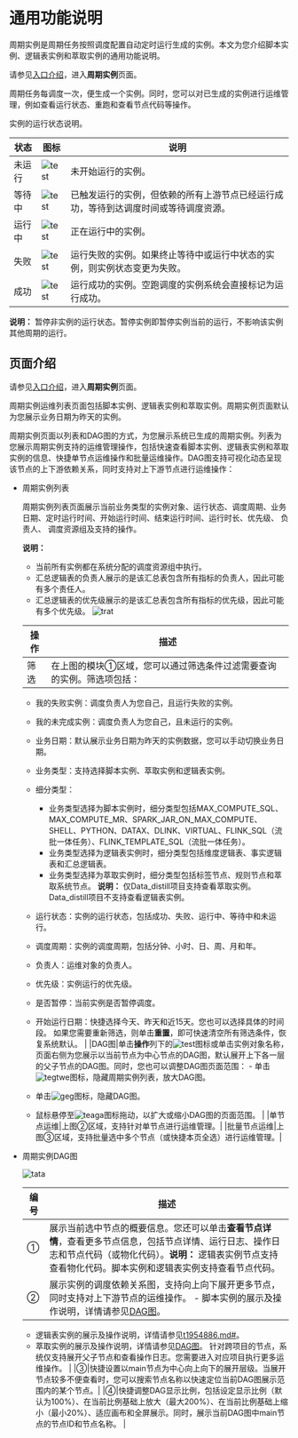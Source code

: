 # 通用功能说明

周期实例是周期任务按照调度配置自动定时运行生成的实例。本文为您介绍脚本实例、逻辑表实例和萃取实例的通用功能说明。

请参见[入口介绍](/cn.zh-CN/运维中心/概述.md)，进入**周期实例**页面。

周期任务每调度一次，便生成一个实例。同时，您可以对已生成的实例进行运维管理，例如查看运行状态、重跑和查看节点代码等操作。

实例的运行状态说明。

|状态|图标|说明|
|--|--|--|
|未运行|![test](https://static-aliyun-doc.oss-accelerate.aliyuncs.com/assets/img/zh-CN/7213760061/p168576.png)|未开始运行的实例。|
|等待中|![test](https://static-aliyun-doc.oss-accelerate.aliyuncs.com/assets/img/zh-CN/7213760061/p168577.png)|已触发运行的实例，但依赖的所有上游节点已经运行成功，等待到达调度时间或等待调度资源。|
|运行中|![test](https://static-aliyun-doc.oss-accelerate.aliyuncs.com/assets/img/zh-CN/7213760061/p168575.png)|正在运行中的实例。|
|失败|![test](https://static-aliyun-doc.oss-accelerate.aliyuncs.com/assets/img/zh-CN/7213760061/p168573.png)|运行失败的实例。如果终止等待中或运行中状态的实例，则实例状态变更为失败。 |
|成功|![test](https://static-aliyun-doc.oss-accelerate.aliyuncs.com/assets/img/zh-CN/7213760061/p168572.png)|运行成功的实例。空跑调度的实例系统会直接标记为运行成功。 |

**说明：** 暂停非实例的运行状态。暂停实例即暂停实例当前的运行，不影响该实例其他周期的运行。

## 页面介绍

请参见[入口介绍](/cn.zh-CN/运维中心/概述.md)，进入**周期实例**页面。

周期实例运维列表页面包括脚本实例、逻辑表实例和萃取实例。周期实例页面默认为您展示业务日期为昨天的实例。

周期实例页面以列表和DAG图的方式，为您展示系统已生成的周期实例。列表为您展示周期实例支持的运维管理操作，包括快速查看脚本实例、逻辑表实例和萃取实例的信息、快捷单节点运维操作和批量运维操作。DAG图支持可视化动态呈现该节点的上下游依赖关系，同时支持对上下游节点进行运维操作：

-   周期实例列表

    周期实例列表页面展示当前业务类型的实例对象、运行状态、调度周期、业务日期、定时运行时间、开始运行时间、结束运行时间、运行时长、优先级、 负责人、 调度资源组及支持的操作。

    **说明：**

    -   当前所有实例都在系统分配的调度资源组中执行。
    -   汇总逻辑表的负责人展示的是该汇总表包含所有指标的负责人，因此可能有多个责任人。
    -   汇总逻辑表的优先级展示的是该汇总表包含所有指标的优先级，因此可能有多个优先级。
    ![trat](https://static-aliyun-doc.oss-accelerate.aliyuncs.com/assets/img/zh-CN/6794286061/p187050.png)

    |操作|描述|
    |--|--|
    |筛选|在上图的模块①区域，您可以通过筛选条件过滤需要查询的实例。筛选项包括：

    -   我的失败实例：调度负责人为您自己，且运行失败的实例。
    -   我的未完成实例：调度负责人为您自己，且未运行的实例。
    -   业务日期：默认展示业务日期为昨天的实例数据，您可以手动切换业务日期。
    -   业务类型：支持选择脚本实例、萃取实例和逻辑表实例。
    -   细分类型：

        -   业务类型选择为脚本实例时，细分类型包括MAX\_COMPUTE\_SQL、MAX\_COMPUTE\_MR、SPARK\_JAR\_ON\_MAX\_COMPUTE、SHELL、PYTHON、DATAX、DLINK、VIRTUAL、FLINK\_SQL（流批一体任务）、FLINK\_TEMPLATE\_SQL（流批一体任务）。
        -   业务类型选择为逻辑表实例时，细分类型包括维度逻辑表、事实逻辑表和汇总逻辑表。
        -   业务类型选择为萃取实例时，细分类型包括标签节点、规则节点和萃取系统节点。
**说明：** 仅Data\_distill项目支持查看萃取实例。Data\_distill项目不支持查看逻辑表实例。

    -   运行状态：实例的运行状态，包括成功、失败、运行中、等待中和未运行。
    -   调度周期：实例的调度周期，包括分钟、小时、日、周、月和年。
    -   负责人：运维对象的负责人。
    -   优先级：实例运行的优先级。
    -   是否暂停：当前实例是否暂停调度。
    -   开始运行日期：快捷选择今天、昨天和近15天。您也可以选择具体的时间段。
如果您需要重新筛选，则单击**重置**，即可快速清空所有筛选条件，恢复系统默认。 |
    |DAG图|单击**操作**列下的![test](https://static-aliyun-doc.oss-accelerate.aliyuncs.com/assets/img/zh-CN/1192520061/p148710.png)图标或单击实例对象名称，页面右侧为您展示以当前节点为中心节点的DAG图，默认展开上下各一层的父子节点的DAG图。同时，您也可以调整DAG图页面范围：    -   单击![tegtwe](https://static-aliyun-doc.oss-accelerate.aliyuncs.com/assets/img/zh-CN/1192520061/p148915.png)图标，隐藏周期实例列表，放大DAG图。
    -   单击![geg](https://static-aliyun-doc.oss-accelerate.aliyuncs.com/assets/img/zh-CN/6605376061/p186582.png)图标，隐藏DAG图。
    -   鼠标悬停至![teaga](https://static-aliyun-doc.oss-accelerate.aliyuncs.com/assets/img/zh-CN/6605376061/p186583.png)图标拖动，以扩大或缩小DAG图的页面范围。 |
    |单节点运维|上图②区域，支持针对单节点进行运维管理。|
    |批量节点运维|上图③区域，支持批量选中多个节点（或快捷本页全选）进行运维管理。|

-   周期实例DAG图

    ![tata](https://static-aliyun-doc.oss-accelerate.aliyuncs.com/assets/img/zh-CN/7392996061/p187372.png)

    |编号|描述|
    |--|--|
    |①|展示当前选中节点的概要信息。您还可以单击**查看节点详情**，查看更多节点信息，包括节点详情、运行日志、操作日志和节点代码（或物化代码）。**说明：** 逻辑表实例节点支持查看物化代码。脚本实例和逻辑表实例支持查看节点代码。 |
    |②|展示实例的调度依赖关系图，支持向上向下展开更多节点，同时支持对上下游节点的运维操作。    -   脚本实例的展示及操作说明，详情请参见[DAG图](/cn.zh-CN/运维中心/实例运维/周期实例/脚本实例.md)。
    -   逻辑表实例的展示及操作说明，详情请参见[t1954886.md\#]()。
    -   萃取实例的展示及操作说明，详情请参见[DAG图](/cn.zh-CN/运维中心/实例运维/周期实例/萃取实例.md)。
针对跨项目的节点，系统仅支持展开父子节点和查看操作日志。您需要进入对应项目执行更多运维操作。 |
    |③|快捷设置以main节点为中心向上向下的展开层级。当展开节点较多不便查看时，您可以搜索节点名称以快速定位当前DAG图展示范围内的某个节点。|
    |④|快捷调整DAG显示比例，包括设定显示比例（默认为100%）、在当前比例基础上放大（最大200%）、在当前比例基础上缩小（最小20%）、适应画布和全屏展示。同时，展示当前DAG图中main节点的节点ID和节点名称。 |



